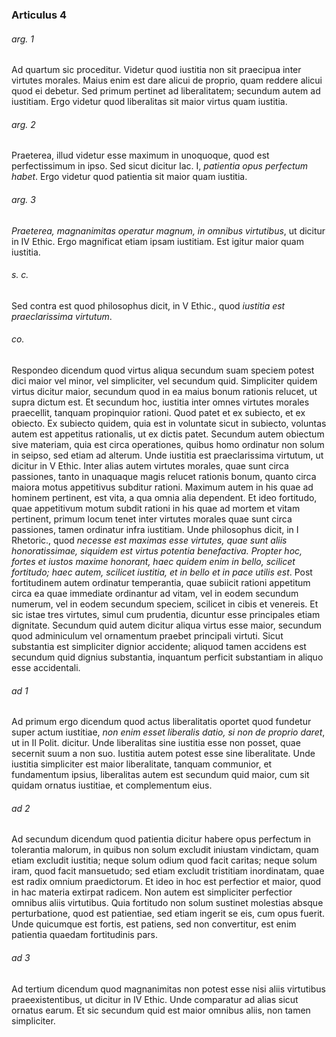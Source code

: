 ### Articulus 4

###### arg. 1
Ad quartum sic proceditur. Videtur quod iustitia non sit praecipua inter virtutes morales. Maius enim est dare alicui de proprio, quam reddere alicui quod ei debetur. Sed primum pertinet ad liberalitatem; secundum autem ad iustitiam. Ergo videtur quod liberalitas sit maior virtus quam iustitia.

###### arg. 2
Praeterea, illud videtur esse maximum in unoquoque, quod est perfectissimum in ipso. Sed sicut dicitur Iac. I, *patientia opus perfectum habet*. Ergo videtur quod patientia sit maior quam iustitia.

###### arg. 3
*Praeterea, magnanimitas operatur magnum, in omnibus virtutibus*, ut dicitur in IV Ethic. Ergo magnificat etiam ipsam iustitiam. Est igitur maior quam iustitia.

###### s. c.
Sed contra est quod philosophus dicit, in V Ethic., quod *iustitia est praeclarissima virtutum*.

###### co.
Respondeo dicendum quod virtus aliqua secundum suam speciem potest dici maior vel minor, vel simpliciter, vel secundum quid. Simpliciter quidem virtus dicitur maior, secundum quod in ea maius bonum rationis relucet, ut supra dictum est. Et secundum hoc, iustitia inter omnes virtutes morales praecellit, tanquam propinquior rationi. Quod patet et ex subiecto, et ex obiecto. Ex subiecto quidem, quia est in voluntate sicut in subiecto, voluntas autem est appetitus rationalis, ut ex dictis patet. Secundum autem obiectum sive materiam, quia est circa operationes, quibus homo ordinatur non solum in seipso, sed etiam ad alterum. Unde iustitia est praeclarissima virtutum, ut dicitur in V Ethic. Inter alias autem virtutes morales, quae sunt circa passiones, tanto in unaquaque magis relucet rationis bonum, quanto circa maiora motus appetitivus subditur rationi. Maximum autem in his quae ad hominem pertinent, est vita, a qua omnia alia dependent. Et ideo fortitudo, quae appetitivum motum subdit rationi in his quae ad mortem et vitam pertinent, primum locum tenet inter virtutes morales quae sunt circa passiones, tamen ordinatur infra iustitiam. Unde philosophus dicit, in I Rhetoric., quod *necesse est maximas esse virtutes, quae sunt aliis honoratissimae, siquidem est virtus potentia benefactiva. Propter hoc, fortes et iustos maxime honorant, haec quidem enim in bello, scilicet fortitudo; haec autem, scilicet iustitia, et in bello et in pace utilis est*. Post fortitudinem autem ordinatur temperantia, quae subiicit rationi appetitum circa ea quae immediate ordinantur ad vitam, vel in eodem secundum numerum, vel in eodem secundum speciem, scilicet in cibis et venereis. Et sic istae tres virtutes, simul cum prudentia, dicuntur esse principales etiam dignitate. Secundum quid autem dicitur aliqua virtus esse maior, secundum quod adminiculum vel ornamentum praebet principali virtuti. Sicut substantia est simpliciter dignior accidente; aliquod tamen accidens est secundum quid dignius substantia, inquantum perficit substantiam in aliquo esse accidentali.

###### ad 1
Ad primum ergo dicendum quod actus liberalitatis oportet quod fundetur super actum iustitiae, *non enim esset liberalis datio, si non de proprio daret*, ut in II Polit. dicitur. Unde liberalitas sine iustitia esse non posset, quae secernit suum a non suo. Iustitia autem potest esse sine liberalitate. Unde iustitia simpliciter est maior liberalitate, tanquam communior, et fundamentum ipsius, liberalitas autem est secundum quid maior, cum sit quidam ornatus iustitiae, et complementum eius.

###### ad 2
Ad secundum dicendum quod patientia dicitur habere opus perfectum in tolerantia malorum, in quibus non solum excludit iniustam vindictam, quam etiam excludit iustitia; neque solum odium quod facit caritas; neque solum iram, quod facit mansuetudo; sed etiam excludit tristitiam inordinatam, quae est radix omnium praedictorum. Et ideo in hoc est perfectior et maior, quod in hac materia extirpat radicem. Non autem est simpliciter perfectior omnibus aliis virtutibus. Quia fortitudo non solum sustinet molestias absque perturbatione, quod est patientiae, sed etiam ingerit se eis, cum opus fuerit. Unde quicumque est fortis, est patiens, sed non convertitur, est enim patientia quaedam fortitudinis pars.

###### ad 3
Ad tertium dicendum quod magnanimitas non potest esse nisi aliis virtutibus praeexistentibus, ut dicitur in IV Ethic. Unde comparatur ad alias sicut ornatus earum. Et sic secundum quid est maior omnibus aliis, non tamen simpliciter.

